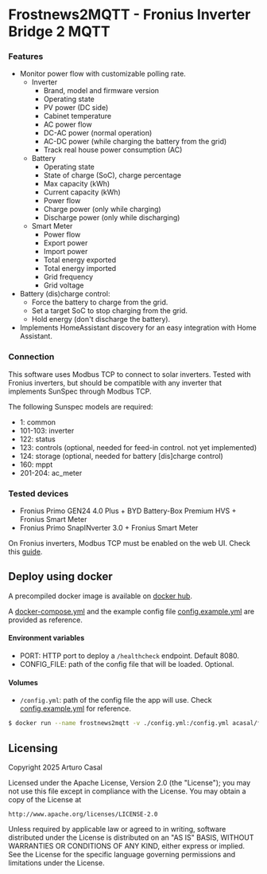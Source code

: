 # Frostnews2MQTT - Fronius Inverter Bridge 2 MQTT

### Features
- Monitor power flow with customizable polling rate.
  - Inverter
    - Brand, model and firmware version
    - Operating state
    - PV power (DC side)
    - Cabinet temperature
    - AC power flow
    - DC-AC power (normal operation)
    - AC-DC power (while charging the battery from the grid)
    - Track real house power consumption (AC)
  - Battery
    - Operating state
    - State of charge (SoC), charge percentage
    - Max capacity (kWh)
    - Current capacity (kWh)
    - Power flow
    - Charge power (only while charging)
    - Discharge power (only while discharging)
  - Smart Meter
    - Power flow
    - Export power
    - Import power
    - Total energy exported
    - Total energy imported
    - Grid frequency
    - Grid voltage
- Battery (dis)charge control:
  - Force the battery to charge from the grid.
  - Set a target SoC to stop charging from the grid.
  - Hold energy (don't discharge the battery).
- Implements HomeAssistant discovery for an easy integration with Home Assistant.

### Connection
This software uses Modbus TCP to connect to solar inverters. Tested with Fronius inverters, but should be compatible with any inverter that implements SunSpec through Modbus TCP.

The following Sunspec models are required:
- 1: common
- 101-103: inverter
- 122: status
- 123: controls (optional, needed for feed-in control. not yet implemented)
- 124: storage (optional, needed for battery [dis]charge control)
- 160: mppt
- 201-204: ac_meter

### Tested devices
- Fronius Primo GEN24 4.0 Plus + BYD Battery-Box Premium HVS + Fronius Smart Meter
- Fronius Primo SnapINverter 3.0 + Fronius Smart Meter

On Fronius inverters, Modbus TCP must be enabled on the web UI. Check this [guide](./docs/fro_setup.md).

## Deploy using docker

A precompiled docker image is available on [docker hub](https://hub.docker.com/r/acasal/frostnews2mqtt).

A [docker-compose.yml](./docker-compose.yml) and the example config file [config.example.yml](./config.example.yml) are provided as reference.

#### Environment variables
- PORT: HTTP port to deploy a `/healthcheck` endpoint. Default 8080.
- CONFIG_FILE: path of the config file that will be loaded. Optional.

#### Volumes
- `/config.yml`: path of the config file the app will use. Check [config.example.yml](./config.example.yml) for reference.

```bash
$ docker run --name frostnews2mqtt -v ./config.yml:/config.yml acasal/frostnews2mqtt:latest
```

## Licensing
Copyright 2025 Arturo Casal

Licensed under the Apache License, Version 2.0 (the "License");
you may not use this file except in compliance with the License.
You may obtain a copy of the License at

    http://www.apache.org/licenses/LICENSE-2.0

Unless required by applicable law or agreed to in writing, software
distributed under the License is distributed on an "AS IS" BASIS,
WITHOUT WARRANTIES OR CONDITIONS OF ANY KIND, either express or implied.
See the License for the specific language governing permissions and
limitations under the License.